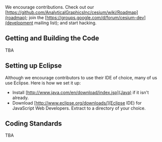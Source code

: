 We encourage contributions.  Check out our [https://github.com/AnalyticalGraphicsInc/cesium/wiki/Roadmap](roadmap); join the [https://groups.google.com/d/forum/cesium-dev](development mailing list); and start hacking.

## Getting and Building the Code

TBA

## Setting up Eclipse

Although we encourage contributors to use their IDE of choice, many of us use Eclipse.  Here is how we set it up:

* Install [http://www.java.com/en/download/index.jsp](Java) if it isn't already.
* Download [http://www.eclipse.org/downloads/](Eclipse IDE) for JavaScript Web Developers.  Extract to a directory of your choice.

## Coding Standards

TBA